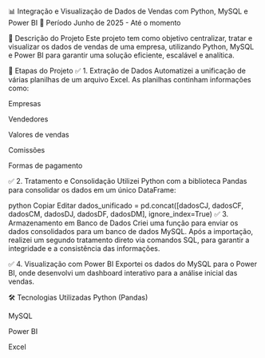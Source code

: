 📊 Integração e Visualização de Dados de Vendas com Python, MySQL e Power BI
📅 Período
Junho de 2025 - Até o momento

📝 Descrição do Projeto
Este projeto tem como objetivo centralizar, tratar e visualizar os dados de vendas de uma empresa, utilizando Python, MySQL e Power BI para garantir uma solução eficiente, escalável e analítica.

🚩 Etapas do Projeto
✅ 1. Extração de Dados
Automatizei a unificação de várias planilhas de um arquivo Excel. As planilhas continham informações como:

Empresas

Vendedores

Valores de vendas

Comissões

Formas de pagamento

✅ 2. Tratamento e Consolidação
Utilizei Python com a biblioteca Pandas para consolidar os dados em um único DataFrame:

python
Copiar
Editar
dados_unificado = pd.concat([dadosCJ, dadosCF, dadosCM, dadosDJ, dadosDF, dadosDM], ignore_index=True)
✅ 3. Armazenamento em Banco de Dados
Criei uma função para enviar os dados consolidados para um banco de dados MySQL. Após a importação, realizei um segundo tratamento direto via comandos SQL, para garantir a integridade e a consistência das informações.

✅ 4. Visualização com Power BI
Exportei os dados do MySQL para o Power BI, onde desenvolvi um dashboard interativo para a análise inicial das vendas.

🛠️ Tecnologias Utilizadas
Python (Pandas)

MySQL

Power BI

Excel
